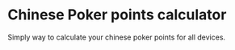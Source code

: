 Chinese Poker points calculator
===============================

Simply way to calculate your chinese poker points for all devices.